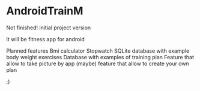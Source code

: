 # AndroidTrainM

Not finished! initial project version

It will be fitness app for android 

Planned features
Bmi calculator
Stopwatch
SQLite database with example body weight exercises
Database with examples of training plan 
Feature that allow to take picture by app
(maybe) feature that allow to create your own plan 

;)

